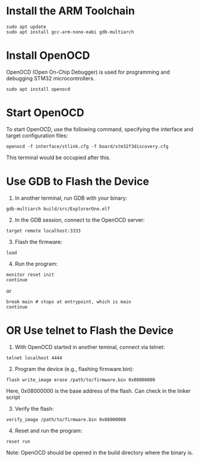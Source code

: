 # Install the ARM Toolchain
```
sudo apt update
sudo apt install gcc-arm-none-eabi gdb-multiarch
```

# Install OpenOCD
OpenOCD (Open On-Chip Debugger) is used for programming and debugging STM32 microcontrollers.
```
sudo apt install openocd

```

# Start OpenOCD
To start OpenOCD, use the following command, specifying the interface and target configuration files:
```
openocd -f interface/stlink.cfg -f board/stm32f3discovery.cfg
```

This terminal would be occupied after this.

# Use GDB to Flash the Device

1) In another terminal, run GDB with your binary:
```
gdb-multiarch build/src/ExplorerOne.elf
```

2) In the GDB session, connect to the OpenOCD server:
```
target remote localhost:3333
```

3) Flash the firmware:
```
load
```

4) Run the program:
```
monitor reset init
continue

```

or

```
break main # stops at entrypoint, which is main
continue
```

# OR Use telnet to Flash the Device

1) With OpenOCD started in another teminal, connect via telnet:
```
telnet localhost 4444

```

2) Program the device (e.g., flashing firmware.bin):
```
flash write_image erase /path/to/firmware.bin 0x08000000

```
Here, 0x08000000 is the base address of the flash. Can check in the linker script

3) Verify the flash:
```
verify_image /path/to/firmware.bin 0x08000000

```

4) Reset and run the program:
```
reset run
```

Note: OpenOCD should be opened in the build directory where the binary is.